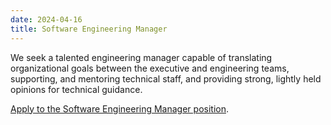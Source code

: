 ```yaml
---
date: 2024-04-16
title: Software Engineering Manager
---
```


We seek a talented engineering manager capable of translating organizational goals between the executive and engineering teams, supporting, and mentoring technical staff, and providing strong, lightly held opinions for technical guidance.

[Apply to the Software Engineering Manager position](https://cmu.wd5.myworkdayjobs.com/CMU/job/Pittsburgh-PA/Software-Engineering-Manager---School-of-Computer-Science---MLD_2021470).

